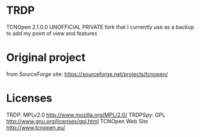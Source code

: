 # TRDP
TCNOpen 2.1.0.0 UNOFFICIAL PRIVATE fork that I currently use as a backup to add my point of view and features

# Original project
from SourceForge site: https://sourceforge.net/projects/tcnopen/

# Licenses
TRDP: MPLv2.0 http://www.mozilla.org/MPL/2.0/
TRDPSpy: GPL http://www.gnu.org/licenses/gpl.html
TCNOpen Web Site http://www.tcnopen.eu/
